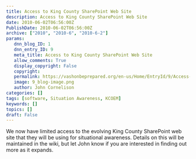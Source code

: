 ```yaml
---
title: Access to King County SharePoint Web Site
description: Access to King County SharePoint Web Site
date: 2010-06-02T06:56:00Z
PublishDate: 2010-06-02T06:56:00Z
archive: ["2010", "2010-6", "2010-6-2"]
params:
   dnn_blog_ID: 1
   dnn_entry_ID: 9
   meta_title: Access to King County SharePoint Web Site
   allow_comments: True
   display_copyright: False
   copyright: 
   permalink: https://vashonbeprepared.org/en-us/Home/EntryId/9/Access-to-King-County-SharePoint-Web-Site
   image: 9_blog-image.png
   author: John Cornelison
categories: []
tags: [software, Situation Awareness, KCOEM]
keywords: []
topics: []
draft: False
---
```


<p>We now have limited access to the evolving King County SharePoint web site that they will be using for situational awareness. Details on this will be maintained in the wiki, but let John know if you are interested in finding out more as it expands.</p>
